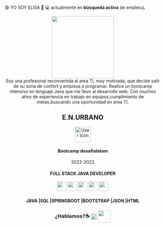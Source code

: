 😄 YO SOY ELISA 👋
 💻 actualmente en **búsqueda activa** de empleo♨️

<!DOCTYPE html>
<html lang="en">

<head>
  <meta charset="UTF-8">
  <meta http-equiv="X-UA-Compatible" content="IE=edge">
  <meta name="viewport" content="width=device-width, initial-scale=1.0">
  <link rel="stylesheet" href="https://use.fontawesome.com/releases/v6.1.1/css/all.css"
    integrity="sha384-/frq1SRXYH/bSyou/HUp/hib7RVN1TawQYja658FEOodR/FQBKVqT9Ol+Oz3Olq5" crossorigin="anonymous">
  <link rel="preconnect" href="https://fonts.googleapis.com">
  <link rel="preconnect" href="https://fonts.gstatic.com" crossorigin>
  <link
    href="https://fonts.googleapis.com/css2?family=Lobster&family=Lobster+Two&family=Open+Sans:wght@300&family=Poppins:wght@200;300;600&family=Roboto:wght@300&display=swap"
    rel="stylesheet">
    <link rel="preconnect" href="https://fonts.googleapis.com">
    <link rel="preconnect" href="https://fonts.gstatic.com" crossorigin>
    <link href="https://fonts.googleapis.com/css2?family=Plus+Jakarta+Sans&display=swap" rel="stylesheet">
  <link href="https://cdn.jsdelivr.net/npm/bootstrap@5.0.2/dist/css/bootstrap.min.css" rel="stylesheet"
    integrity="sha384-EVSTQN3/azprG1Anm3QDgpJLIm9Nao0Yz1ztcQTwFspd3yD65VohhpuuCOmLASjC" crossorigin="anonymous">
  <link rel="stylesheet" href="assets/css/style.css">

</head>
  <header class="header">
     <nav id="menu" class="navbar fixed-top navbar-expand-lg ">
      <div class="container">
        <a href="https://linkedin.com/in/enurbanomz"></a>
        </nav>
        <div class="container border-top  mt-5" id="skills">
        <div class="row align-items-center">
            <div class="col-md-6 col-12 imagen-bg">
              <img src="https://user-images.githubusercontent.com/103292411/204962919-e337e2f5-92c1-4df9-8ceb-5193dff2606b.jpg" width="200rem" class="img-fluid" >
            </div>
          <span > Soy una profesional reconvertida al area TI, muy motivada, que decide salir de su zona de confort y 
          empieza a programar. Realice un bootcamp intensivo en lenguaje Java que me llevo al desarrollo web. Con muchos años
           de experiencia en trabajo en equipos,cumplimiento de metas,buscando una oportunidad en area TI.
         </span>
           <div class="col-sm-6 col-12 ">
       <h2 class="text-center ">E.N.URBANO</h2>
     </div>
           <div class="col-md-6 col-12 text-center">
        <img src="http://blog.desafiolatam.com/wp-content/uploads/2017/06/giphy-1.gif" id="icon" alt="User Icon" height="50" data-bs-toggle="tooltip" data-bs-placement="top" title="full stack java developer"></i></i>
        <h4> Bootcamp desafiolatam</h4>
        <p>2022-2022</p>
      </div>
            <h4>
                  <span style='--content:"YO SOY ELISA";--start-color:#007CF0;>YO SOY ELISA </span></h4>
                  <hr class="hero-line opacity-200 mx-auto w-15">
                  <h4>
                  <span style='--content:"FULL STACK JAVA DEVELOPER";--start-color:#7928ca;'>FULL STACK JAVA DEVELOPER</span></h4>
                   <img src="https://user-images.githubusercontent.com/103292411/204976672-146923bc-45c3-4928-91cb-043a3f9cab7f.png" id="icon" height="30"></i>
                   <img src="https://user-images.githubusercontent.com/103292411/204977511-5f36c51a-d03b-454e-b16c-683d11185d34.png" id="icon" height="30"></i>
                   <img src="https://user-images.githubusercontent.com/103292411/204978042-e451daa5-2110-4624-8389-31ab20487784.png" id="icon" height="30"></i>
                   <img src="https://user-images.githubusercontent.com/103292411/204978314-66b203d9-45b7-4155-96c4-fd91c86f27ef.png" id="icon" height="30"></i>
                   <img src="https://user-images.githubusercontent.com/103292411/204980150-37054a52-a3a8-4cec-9bc2-8b8e0caecbec.png" id="icon" height="30"></i>
                <h4>
                  <span style='--content:"JAVA|SQL|SPRINGBOOT|BOOTSTRAP|JSON|HTML";--start-color:#FF4D4D;'>JAVA |SQL |SPRINGBOOT |BOOTSTRAP |JSON |HTML</span>
              </h4>
    <h3> ¿Hablamos?☕️</>
      <a href="https://linkedin.com/in/enurbanomz" target="blank"><img align="center" src="https://cdn.jsdelivr.net/npm/simple-icons@3.0.1/icons/linkedin.svg" alt=""  width="20" /></a>
    <a href="mailto:enurbanom@outlook.com " target="blank"><img align="center" src="https://user-images.githubusercontent.com/103292411/204978649-7520d88a-7266-49c4-afe2-98edae51c4e5.png" alt=""  width="40" /></a>


          
           
        

<!--
**eurbano5090/eurbano5090** is a ✨ _special_ ✨ repository because its `README.md` (this file) appears on your GitHub profile.

Here are some ideas to get you started:

- 🔭 I’m currently working on ...
- 🌱 I’m currently learning ...
- 👯 I’m looking to collaborate on ...
- 🤔 I’m looking for help with ...
- 💬 Ask me about ...
- 📫 How to reach me: ...
- 😄 Pronouns: ...
- ⚡ Fun fact: ...
-->
